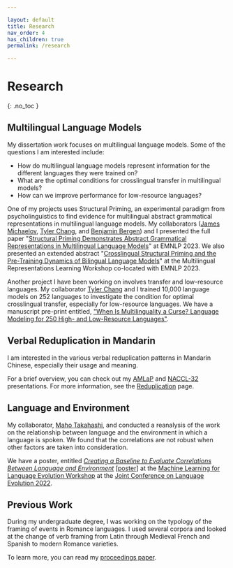 ```yaml
---

layout: default
title: Research
nav_order: 4
has_children: true
permalink: /research

---
```


# Research
{: .no_toc }

## Multilingual Language Models
My dissertation work focuses on multilingual language models. Some of the questions I am interested include:

* How do multilingual language models represent information for the different languages they were trained on?
* What are the optimal conditions for crosslingual transfer in multilingual models?
* How can we improve performance for low-resource languages?  

One of my projects uses Structural Priming, an experimental paradigm from psycholinguistics to find evidence for multilingual abstract grammatical representations in multilingual language models. My collaborators ([James Michaelov](https://jmichaelov.com/about/), [Tyler Chang](https://tylerachang.github.io/), and [Benjamin Bergen](https://pages.ucsd.edu/~bkbergen/)) and I presented the full paper "[Structural Priming Demonstrates Abstract Grammatical Representations in Multilingual Language Models](https://aclanthology.org/2023.emnlp-main.227/)" at EMNLP 2023. We also presented an extended abstract "[Crosslingual Structural Priming and the Pre-Training Dynamics of Bilingual Language Models](https://arxiv.org/abs/2310.07929)" at the Multilingual Representations Learning Workshop co-located with EMNLP 2023. 

Another project I have been working on involves transfer and low-resource languages. My collaborator [Tyler Chang](https://tylerachang.github.io/) and I trained 10,000 language models on 252 languages to investigate the condition for optimal crosslingual transfer, especially for low-resource languages. We have a manuscript pre-print entitled, ["When Is Multilinguality a Curse? Language Modeling for 250 High- and Low-Resource Languages"](https://arxiv.org/abs/2311.09205). 

## Verbal Reduplication in Mandarin
I am interested in the various verbal reduplication patterns in Mandarin Chinese, especially their usage and meaning. 

For a brief overview, you can check out my [AMLaP](https://osf.io/y83c6/) and [NACCL-32](https://docs.google.com/presentation/d/1lzP9tlZ54oGApyQEBIUxcP1svdDr7uUNcg7_qlcfRnA/edit) presentations. For more information, see the [Reduplication](https://catherinearnett.github.io/docs/research/reduplication/) page.


## Language and Environment

My collaborator, [Maho Takahashi](https://matakahas.github.io/), and conducted a reanalysis of the work on the relationship between language and the environment in which a language is spoken. We found that the correlations are not robust when other factors are taken into consideration.

We have a poster, entitled [_Creating a Baseline to Evaluate Correlations Between
Language and Environment_](https://drive.google.com/file/d/1k5Qi1377JDDmC9g53YbXD3TEj-DZnV94/view?usp=sharing) [[poster](https://drive.google.com/file/d/1o1F6IQKiuEkR8uZ7ZeUyurbWZAILl1pL/view?usp=sharing)] at the [Machine Learning for Language Evolution Workshop](https://ml4evolang.github.io/) at the [Joint Conference on Language Evolution 2022](https://sites.google.com/view/joint-conf-language-evolution).

## Previous Work

During my undergraduate degree, I was working on the typology of the framing of events in Romance languages. I used several corpora and looked at the change of verb framing from Latin through Medieval French and Spanish to modern Romance varieties. 

To learn more, you can read my [proceedings paper](https://www.researchgate.net/publication/341495811_Pathways_of_Change_in_Romance_Motion_Events_A_Corpus-Based_Comparison).
